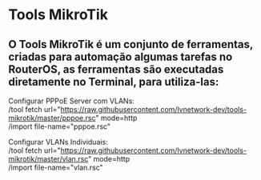 # Tools MikroTik

## O Tools MikroTik é um conjunto de ferramentas, criadas para automação algumas tarefas no RouterOS, as ferramentas são executadas diretamente no Terminal, para utiliza-las:

Configurar PPPoE Server com VLANs: </br>
/tool fetch url="https://raw.githubusercontent.com/lvnetwork-dev/tools-mikrotik/master/pppoe.rsc" mode=http </br>
/import file-name="pppoe.rsc" </br>

Configurar VLANs Individuais: </br>
/tool fetch url="https://raw.githubusercontent.com/lvnetwork-dev/tools-mikrotik/master/vlan.rsc" mode=http </br>
/import file-name="vlan.rsc" </br>